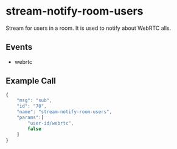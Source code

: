 # stream-notify-room-users

Stream for users in a room. It is used to notify about WebRTC alls.

## Events

* webrtc

## Example Call

```javascript
{
    "msg": "sub",
    "id": "70",
    "name": "stream-notify-room-users",
    "params":[
        "user-id/webrtc",
        false
    ]
}
```
